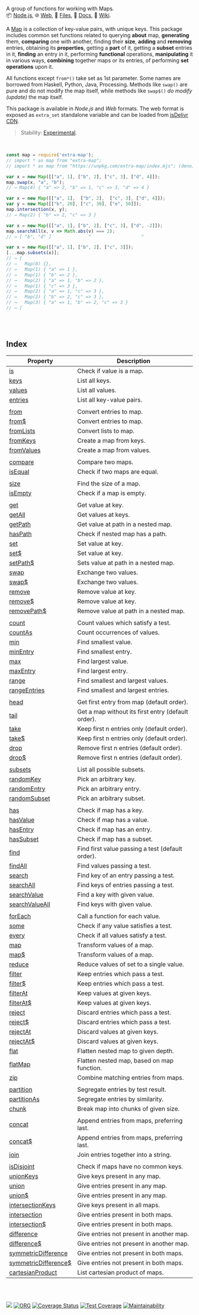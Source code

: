 A group of functions for working with Maps.<br>
📦 [Node.js](https://www.npmjs.com/package/extra-map),
🌐 [Web](https://www.npmjs.com/package/extra-map.web),
📜 [Files](https://unpkg.com/extra-map/),
📰 [Docs](https://nodef.github.io/extra-map/),
📘 [Wiki](https://github.com/nodef/extra-map/wiki/).

A [Map] is a collection of key-value pairs, with unique keys. This package
includes common set functions related to querying **about** map, **generating**
them, **comparing** one with another, finding their **size**, **adding** and
**removing** entries, obtaining its **properties**, getting a **part** of it,
getting a **subset** entries in it, **finding** an entry in it, performing
**functional** operations, **manipulating** it in various ways, **combining**
together maps or its entries, of performing **set operations** upon it.

All functions except `from*()` take set as 1st parameter. Some names
are borrowed from Haskell, Python, Java, Processing. Methods like
`swap()` are pure and do not modify the map itself, while methods like
`swap$()` *do modify (update)* the map itself.

This package is available in *Node.js* and *Web* formats. The web format
is exposed as `extra_set` standalone variable and can be loaded from
[jsDelivr CDN].

> Stability: [Experimental](https://www.youtube.com/watch?v=L1j93RnIxEo).

[Map]: https://developer.mozilla.org/en-US/docs/Web/JavaScript/Reference/Global_Objects/Map
[jsDelivr CDN]: https://cdn.jsdelivr.net/npm/extra-map.web/index.js

<br>

```javascript
const map = require('extra-map');
// import * as map from "extra-map";
// import * as map from "https://unpkg.com/extra-map/index.mjs"; (deno)

var x = new Map([["a", 1], ["b", 2], ["c", 3], ["d", 4]]);
map.swap(x, "a", "b");
// → Map(4) { "a" => 2, "b" => 1, "c" => 3, "d" => 4 }

var x = new Map([["a", 1],  ["b", 2],  ["c", 3], ["d", 4]]);
var y = new Map([["b", 20], ["c", 30], ["e", 50]]);
map.intersection(x, y);
// → Map(2) { "b" => 2, "c" => 3 }

var x = new Map([["a", 1], ["b", 2], ["c", 3], ["d", -2]]);
map.searchAll(x, v => Math.abs(v) === 2);
// → [ "b", "d" ]              ^                   ^

var x = new Map([["a", 1], ["b", 2], ["c", 3]]);
[...map.subsets(x)];
// → [
// →   Map(0) {},
// →   Map(1) { "a" => 1 },
// →   Map(1) { "b" => 2 },
// →   Map(2) { "a" => 1, "b" => 2 },
// →   Map(1) { "c" => 3 },
// →   Map(2) { "a" => 1, "c" => 3 },
// →   Map(2) { "b" => 2, "c" => 3 },
// →   Map(3) { "a" => 1, "b" => 2, "c" => 3 }
// → ]
```

<br>
<br>


## Index

| Property | Description |
|  ----  |  ----  |
| [is] | Check if value is a map. |
| [keys] | List all keys. |
| [values] | List all values. |
| [entries] | List all key-value pairs. |
|  |  |
| [from] | Convert entries to map. |
| [from$] | Convert entries to map. |
| [fromLists] | Convert lists to map. |
| [fromKeys] | Create a map from keys. |
| [fromValues] | Create a map from values. |
|  |  |
| [compare] | Compare two maps. |
| [isEqual] | Check if two maps are equal. |
|  |  |
| [size] | Find the size of a map. |
| [isEmpty] | Check if a map is empty. |
|  |  |
| [get] | Get value at key. |
| [getAll] | Get values at keys. |
| [getPath] | Get value at path in a nested map. |
| [hasPath] | Check if nested map has a path. |
| [set] | Set value at key. |
| [set$] | Set value at key. |
| [setPath$] | Sets value at path in a nested map. |
| [swap] | Exchange two values. |
| [swap$] | Exchange two values. |
| [remove] | Remove value at key. |
| [remove$] | Remove value at key. |
| [removePath$] | Remove value at path in a nested map. |
|  |  |
| [count] | Count values which satisfy a test. |
| [countAs] | Count occurrences of values. |
| [min] | Find smallest value. |
| [minEntry] | Find smallest entry. |
| [max] | Find largest value. |
| [maxEntry] | Find largest entry. |
| [range] | Find smallest and largest values. |
| [rangeEntries] | Find smallest and largest entries. |
|  |  |
| [head] | Get first entry from map (default order). |
| [tail] | Get a map without its first entry (default order). |
| [take] | Keep first n entries only (default order). |
| [take$] | Keep first n entries only (default order). |
| [drop] | Remove first n entries (default order). |
| [drop$] | Remove first n entries (default order). |
|  |  |
| [subsets] | List all possible subsets. |
| [randomKey] | Pick an arbitrary key. |
| [randomEntry] | Pick an arbitrary entry. |
| [randomSubset] | Pick an arbitrary subset. |
|  |  |
| [has] | Check if map has a key. |
| [hasValue] | Check if map has a value. |
| [hasEntry] | Check if map has an entry. |
| [hasSubset] | Check if map has a subset. |
| [find] | Find first value passing a test (default order). |
| [findAll] | Find values passing a test. |
| [search] | Find key of an entry passing a test. |
| [searchAll] | Find keys of entries passing a test. |
| [searchValue] | Find a key with given value. |
| [searchValueAll] | Find keys with given value. |
|  |  |
| [forEach] | Call a function for each value. |
| [some] | Check if any value satisfies a test. |
| [every] | Check if all values satisfy a test. |
| [map] | Transform values of a map. |
| [map$] | Transform values of a map. |
| [reduce] | Reduce values of set to a single value. |
| [filter] | Keep entries which pass a test. |
| [filter$] | Keep entries which pass a test. |
| [filterAt] | Keep values at given keys. |
| [filterAt$] | Keep values at given keys. |
| [reject] | Discard entries which pass a test. |
| [reject$] | Discard entries which pass a test. |
| [rejectAt] | Discard values at given keys. |
| [rejectAt$] | Discard values at given keys. |
| [flat] | Flatten nested map to given depth. |
| [flatMap] | Flatten nested map, based on map function. |
| [zip] | Combine matching entries from maps. |
|  |  |
| [partition] | Segregate entries by test result. |
| [partitionAs] | Segregate entries by similarity. |
| [chunk] | Break map into chunks of given size. |
|  |  |
| [concat] | Append entries from maps, preferring last. |
| [concat$] | Append entries from maps, preferring last. |
| [join] | Join entries together into a string. |
|  |  |
| [isDisjoint] | Check if maps have no common keys. |
| [unionKeys] | Give keys present in any map. |
| [union] | Give entries present in any map. |
| [union$] | Give entries present in any map. |
| [intersectionKeys] | Give keys present in all maps. |
| [intersection] | Give entries present in both maps. |
| [intersection$] | Give entries present in both maps. |
| [difference] | Give entries not present in another map. |
| [difference$] | Give entries not present in another map. |
| [symmetricDifference] | Give entries not present in both maps. |
| [symmetricDifference$] | Give entries not present in both maps. |
| [cartesianProduct] | List cartesian product of maps. |

<br>
<br>


[![](https://img.youtube.com/vi/dMxIjGjMJz0/maxresdefault.jpg)](https://www.youtube.com/watch?v=dMxIjGjMJz0)
[![ORG](https://img.shields.io/badge/org-nodef-green?logo=Org)](https://nodef.github.io)
[![Coverage Status](https://coveralls.io/repos/github/nodef/extra-map/badge.svg?branch=master)](https://coveralls.io/github/nodef/extra-map?branch=master)
[![Test Coverage](https://api.codeclimate.com/v1/badges/6d1d66699747ff804674/test_coverage)](https://codeclimate.com/github/nodef/extra-map/test_coverage)
[![Maintainability](https://api.codeclimate.com/v1/badges/6d1d66699747ff804674/maintainability)](https://codeclimate.com/github/nodef/extra-map/maintainability)


[is]: https://github.com/nodef/extra-map/wiki/is
[keys]: https://github.com/nodef/extra-map/wiki/keys
[values]: https://github.com/nodef/extra-map/wiki/values
[entries]: https://github.com/nodef/extra-map/wiki/entries
[from]: https://github.com/nodef/extra-map/wiki/from
[from$]: https://github.com/nodef/extra-map/wiki/from$
[fromLists]: https://github.com/nodef/extra-map/wiki/fromLists
[fromKeys]: https://github.com/nodef/extra-map/wiki/fromKeys
[fromValues]: https://github.com/nodef/extra-map/wiki/fromValues
[compare]: https://github.com/nodef/extra-map/wiki/compare
[isEqual]: https://github.com/nodef/extra-map/wiki/isEqual
[size]: https://github.com/nodef/extra-map/wiki/size
[isEmpty]: https://github.com/nodef/extra-map/wiki/isEmpty
[get]: https://github.com/nodef/extra-map/wiki/get
[getAll]: https://github.com/nodef/extra-map/wiki/getAll
[getPath]: https://github.com/nodef/extra-map/wiki/getPath
[hasPath]: https://github.com/nodef/extra-map/wiki/hasPath
[set]: https://github.com/nodef/extra-map/wiki/set
[set$]: https://github.com/nodef/extra-map/wiki/set$
[setPath$]: https://github.com/nodef/extra-map/wiki/setPath$
[swap]: https://github.com/nodef/extra-map/wiki/swap
[swap$]: https://github.com/nodef/extra-map/wiki/swap$
[remove]: https://github.com/nodef/extra-map/wiki/remove
[remove$]: https://github.com/nodef/extra-map/wiki/remove$
[removePath$]: https://github.com/nodef/extra-map/wiki/removePath$
[count]: https://github.com/nodef/extra-map/wiki/count
[countAs]: https://github.com/nodef/extra-map/wiki/countAs
[min]: https://github.com/nodef/extra-map/wiki/min
[minEntry]: https://github.com/nodef/extra-map/wiki/minEntry
[max]: https://github.com/nodef/extra-map/wiki/max
[maxEntry]: https://github.com/nodef/extra-map/wiki/maxEntry
[range]: https://github.com/nodef/extra-map/wiki/range
[rangeEntries]: https://github.com/nodef/extra-map/wiki/rangeEntries
[head]: https://github.com/nodef/extra-map/wiki/head
[tail]: https://github.com/nodef/extra-map/wiki/tail
[take]: https://github.com/nodef/extra-map/wiki/take
[take$]: https://github.com/nodef/extra-map/wiki/take$
[drop]: https://github.com/nodef/extra-map/wiki/drop
[drop$]: https://github.com/nodef/extra-map/wiki/drop$
[subsets]: https://github.com/nodef/extra-map/wiki/subsets
[randomKey]: https://github.com/nodef/extra-map/wiki/randomKey
[randomEntry]: https://github.com/nodef/extra-map/wiki/randomEntry
[randomSubset]: https://github.com/nodef/extra-map/wiki/randomSubset
[has]: https://github.com/nodef/extra-map/wiki/has
[hasValue]: https://github.com/nodef/extra-map/wiki/hasValue
[hasEntry]: https://github.com/nodef/extra-map/wiki/hasEntry
[hasSubset]: https://github.com/nodef/extra-map/wiki/hasSubset
[find]: https://github.com/nodef/extra-map/wiki/find
[findAll]: https://github.com/nodef/extra-map/wiki/findAll
[search]: https://github.com/nodef/extra-map/wiki/search
[searchAll]: https://github.com/nodef/extra-map/wiki/searchAll
[searchValue]: https://github.com/nodef/extra-map/wiki/searchValue
[searchValueAll]: https://github.com/nodef/extra-map/wiki/searchValueAll
[forEach]: https://github.com/nodef/extra-map/wiki/forEach
[some]: https://github.com/nodef/extra-map/wiki/some
[every]: https://github.com/nodef/extra-map/wiki/every
[map]: https://github.com/nodef/extra-map/wiki/map
[map$]: https://github.com/nodef/extra-map/wiki/map$
[reduce]: https://github.com/nodef/extra-map/wiki/reduce
[filter]: https://github.com/nodef/extra-map/wiki/filter
[filter$]: https://github.com/nodef/extra-map/wiki/filter$
[filterAt]: https://github.com/nodef/extra-map/wiki/filterAt
[filterAt$]: https://github.com/nodef/extra-map/wiki/filterAt$
[reject]: https://github.com/nodef/extra-map/wiki/reject
[reject$]: https://github.com/nodef/extra-map/wiki/reject$
[rejectAt]: https://github.com/nodef/extra-map/wiki/rejectAt
[rejectAt$]: https://github.com/nodef/extra-map/wiki/rejectAt$
[flat]: https://github.com/nodef/extra-map/wiki/flat
[flatMap]: https://github.com/nodef/extra-map/wiki/flatMap
[zip]: https://github.com/nodef/extra-map/wiki/zip
[partition]: https://github.com/nodef/extra-map/wiki/partition
[partitionAs]: https://github.com/nodef/extra-map/wiki/partitionAs
[chunk]: https://github.com/nodef/extra-map/wiki/chunk
[concat]: https://github.com/nodef/extra-map/wiki/concat
[concat$]: https://github.com/nodef/extra-map/wiki/concat$
[join]: https://github.com/nodef/extra-map/wiki/join
[isDisjoint]: https://github.com/nodef/extra-map/wiki/isDisjoint
[unionKeys]: https://github.com/nodef/extra-map/wiki/unionKeys
[union]: https://github.com/nodef/extra-map/wiki/union
[union$]: https://github.com/nodef/extra-map/wiki/union$
[intersectionKeys]: https://github.com/nodef/extra-map/wiki/intersectionKeys
[intersection]: https://github.com/nodef/extra-map/wiki/intersection
[intersection$]: https://github.com/nodef/extra-map/wiki/intersection$
[difference]: https://github.com/nodef/extra-map/wiki/difference
[difference$]: https://github.com/nodef/extra-map/wiki/difference$
[symmetricDifference]: https://github.com/nodef/extra-map/wiki/symmetricDifference
[symmetricDifference$]: https://github.com/nodef/extra-map/wiki/symmetricDifference$
[cartesianProduct]: https://github.com/nodef/extra-map/wiki/cartesianProduct
